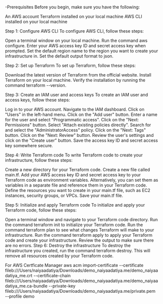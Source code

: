 
-Prerequisites
Before you begin, make sure you have the following:

An AWS account
Terraform installed on your local machine
AWS CLI installed on your local machine


Step 1: Configure AWS CLI
To configure AWS CLI, follow these steps:

Open a terminal window on your local machine.
Run the command aws configure.
Enter your AWS access key ID and secret access key when prompted.
Set the default region name to the region you want to create your infrastructure in.
Set the default output format to json.


Step 2: Set up Terraform
To set up Terraform, follow these steps:

Download the latest version of Terraform from the official website.
Install Terraform on your local machine.
Verify the installation by running the command terraform --version.


Step 3: Create an IAM user and access keys
To create an IAM user and access keys, follow these steps:

Log in to your AWS account.
Navigate to the IAM dashboard.
Click on "Users" in the left-hand menu.
Click on the "Add user" button.
Enter a name for the user and select "Programmatic access".
Click on the "Next: Permissions" button.
Select "Attach existing policies directly".
Search for and select the "AdministratorAccess" policy.
Click on the "Next: Tags" button.
Click on the "Next: Review" button.
Review the user's settings and click on the "Create user" button.
Save the access key ID and secret access key somewhere secure.


Step 4: Write Terraform code
To write Terraform code to create your infrastructure, follow these steps:

Create a new directory for your Terraform code.
Create a new file called main.tf.
Add your AWS access key ID and secret access key to your Terraform code as environment variables. Alternatively, you can set them as variables in a separate file and reference them in your Terraform code.
Define the resources you want to create in your main.tf file, such as EC2 instances, security groups, or VPCs.
Save your main.tf file.


Step 5: Initialize and apply Terraform code
To initialize and apply your Terraform code, follow these steps:

Open a terminal window and navigate to your Terraform code directory.
Run the command terraform init to initialize your Terraform code.
Run the command terraform plan to see what changes Terraform will make to your infrastructure.
Run the command terraform apply to apply your Terraform code and create your infrastructure.
Review the output to make sure there are no errors.
Step 6: Destroy the infrastructure
To destroy the infrastructure you created, run the command terraform destroy. This will remove all resources created by your Terraform code.

For AWS Certficate Manager
aws acm import-certificate --certificate fileb:///Users/naiyaadatiya/Downloads/demo_naiyaadatiya.me/demo_naiyaadatiya_me.crt --certificate-chain fileb:///Users/naiyaadatiya/Downloads/demo_naiyaadatiya.me/demo_naiyaadatiya_me.ca-bundle --private-key fileb:///Users/naiyaadatiya/Downloads/demo_naiyaadatiya.me/private.pem --profile demo

